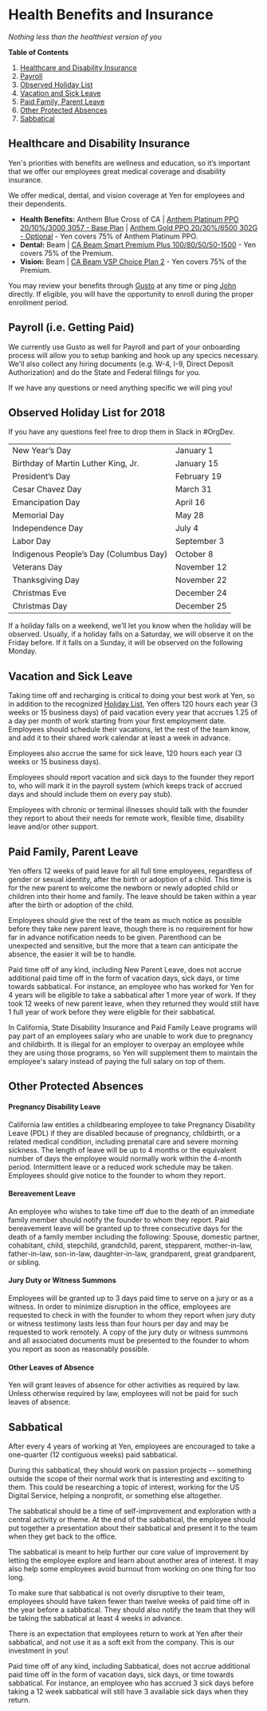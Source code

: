 # Health Benefits and Insurance
*Nothing less than the healthiest version of you*


**Table of Contents**

1. [Healthcare and Disability Insurance](https://github.com/yenio/handbook/blob/master/2-benefits.md#healthcare-and-disability-insurance)
2. [Payroll](https://github.com/yenio/handbook/blob/master/2-benefits.md#payroll-ie-getting-paid)
3. [Observed Holiday List](https://github.com/yenio/handbook/blob/master/2-benefits.md#Yen-observed-holiday-list-for-2018)
4. [Vacation and Sick Leave](https://github.com/yenio/handbook/blob/master/2-benefits.md#vacation-and-sick-leave)
5. [Paid Family, Parent Leave](https://github.com/yenio/handbook/blob/master/2-benefits.md#paid-family-parent-leave)
6. [Other Protected Absences](https://github.com/yenio/handbook/blob/master/2-benefits.md#other-protected-absences)
7. [Sabbatical](https://github.com/yenio/handbook/blob/master/2-benefits.md#sabbatical)

## Healthcare and Disability Insurance

Yen's priorities with benefits are wellness and education, so it’s important that we offer our employees great medical coverage and disability insurance.

We offer medical, dental, and vision coverage at Yen for employees and their dependents. 

- **Health Benefits:** Anthem Blue Cross of CA | [Anthem Platinum PPO 20/10%/3000 3057 - Base Plan](https://s3.amazonaws.com/hawaiian-ice/production/public/carriers/ca/anthem/plans/2018/anthem_anthem_platinum_ppo_20_10_3000_3057.pdf) | [Anthem Gold PPO 20/30%/6500 302G - Optional](https://s3.amazonaws.com/hawaiian-ice/production/public/carriers/ca/anthem/plans/2018/anthem_anthem_gold_ppo_20_30_6500_302g.pdf) - Yen covers 75% of Anthem Platinum PPO.
- **Dental:** Beam | [CA Beam Smart Premium Plus 100/80/50/50-1500](https://s3.amazonaws.com/hawaiian-ice/production/public/carriers/ca/beam_dental/plans/2017/beam_dental_ca_beam_smart_premium_plus_100_80_50_501500.pdf) - Yen covers 75% of the Premium.
- **Vision:** Beam | [CA Beam VSP Choice Plan 2](https://s3.amazonaws.com/hawaiian-ice/production/public/carriers/ca/beam_dental/plans/2017/beam_dental_beam_vsp_choice_plan_2.pdf) - Yen covers 75% of the Premium.

You may review your benefits through [Gusto](http://gusto.com) at any time or ping [John](mailto:john@yen.io) directly. If eligible, you will have the opportunity to enroll during the proper enrollment period.

## Payroll (i.e. Getting Paid)

We currently use Gusto as well for Payroll and part of your onboarding process will allow you to setup banking and hook up any specics necessary. We'll also collect any hiring documents (e.g. W-4, I-9, Direct Deposit Authorization) and do the State and Federal filings for you.

If we have any questions or need anything specific we will ping you!

## Observed Holiday List for 2018

If you have any questions feel free to drop them in Slack in #OrgDev.

<table>
  <tr>
    <td>New Year’s Day</td>
    <td>January 1</td>
  </tr>
  <tr>
    <td>Birthday of Martin Luther King, Jr. </td>
    <td>January 15</td>
  </tr>
  <tr>
    <td>President’s Day</td>
    <td>February 19</td>
  </tr>
  <tr>
    <td>Cesar Chavez Day</td>
    <td>March 31</td>
  </tr>
  <tr>
    <td>Emancipation Day</td>
    <td>April 16</td>
  </tr>  
  <tr>
    <td>Memorial Day</td>
    <td>May 28</td>
  </tr>
  <tr>
    <td>Independence Day</td>
    <td>July 4</td>
  </tr>
  <tr>
    <td>Labor Day</td>
    <td>September 3</td>
  </tr>
  <tr>
    <td>Indigenous People’s Day (Columbus Day)</td>
    <td>October 8</td>
  </tr>
  <tr>
    <td>Veterans Day</td>
    <td>November 12</td>
  </tr>
  <tr>
    <td>Thanksgiving Day</td>
    <td>November 22</td>
  </tr>
  <tr>
    <td>Christmas Eve</td>
    <td>December 24</td>
  </tr>
  <tr>
    <td>Christmas Day</td>
    <td>December 25</td>
  </tr>
</table>


If a holiday falls on a weekend, we’ll let you know when the holiday will be observed. Usually, if a holiday falls on a Saturday, we will observe it on the Friday before. If it falls on a Sunday, it will be observed on the following Monday.

## Vacation and Sick Leave

Taking time off and recharging is critical to doing your best work at Yen, so in addition to the recognized [Holiday List](https://github.com/pinpt/handbook/blob/master/1-benefits.md#Yen-observed-holiday-list-for-2017), Yen offers 120 hours each year (3 weeks or 15 business days) of paid vacation every year that accrues 1.25 of a day per month of work starting from your first employment date. Employees should schedule their vacations, let the rest of the team know, and add it to their shared work calendar at least a week in advance.

Employees also accrue the same for sick leave, 120 hours each year (3 weeks or 15 business days).

Employees should report vacation and sick days to the founder they report to, who will mark it in the payroll system (which keeps track of accrued days and should include them on every pay stub).

Employees with chronic or terminal illnesses should talk with the founder they report to about their needs for remote work, flexible time, disability leave and/or other support.

## Paid Family, Parent Leave

Yen offers 12 weeks of paid leave for all full time employees, regardless of gender or sexual identity, after the birth or adoption of a child. This time is for the new parent to welcome the newborn or newly adopted child or children into their home and family. The leave should be taken within a year after the birth or adoption of the child.

Employees should give the rest of the team as much notice as possible before they take new parent leave, though there is no requirement for how far in advance notification needs to be given. Parenthood can be unexpected and sensitive, but the more that a team can anticipate the absence, the easier it will be to handle.

Paid time off of any kind, including New Parent Leave, does not accrue additional paid time off in the form of vacation days, sick days, or time towards sabbatical. For instance, an employee who has worked for Yen for 4 years will be eligible to take a sabbatical after 1 more year of work. If they took 12 weeks of new parent leave, when they returned they would still have 1 full year of work before they were eligible for their sabbatical.

In California, State Disability Insurance and Paid Family Leave programs will pay part of an employees salary who are unable to work due to pregnancy and childbirth. It is illegal for an employer to overpay an employee while they are using those programs, so Yen will supplement them to maintain the employee's salary instead of paying the full salary on top of them.

## Other Protected Absences

#### Pregnancy Disability Leave

California law entitles a childbearing employee to take Pregnancy Disability Leave (PDL) if they are disabled because of pregnancy, childbirth, or a related medical condition, including prenatal care and severe morning sickness. The length of leave will be up to 4 months or the equivalent number of days the employee would normally work within the 4-month period. Intermittent leave or a reduced work schedule may be taken. Employees should give notice to the founder to whom they report.  

#### Bereavement Leave

An employee who wishes to take time off due to the death of an immediate family member should notify the founder to whom they report. Paid bereavement leave will be granted up to three consecutive days for the death of a family member including the following: Spouse, domestic partner, cohabitant, child, stepchild, grandchild, parent, stepparent, mother-in-law, father-in-law, son-in-law, daughter-in-law, grandparent, great grandparent, or sibling.

#### Jury Duty or Witness Summons

Employees will be granted up to 3 days paid time to serve on a jury or as a witness. In order to minimize disruption in the office, employees are requested to check in with the founder to whom they report when jury duty or witness testimony lasts less than four hours per day and may be requested to work remotely.  A copy of the jury duty or witness summons and all associated documents must be presented to the founder to whom you report as soon as reasonably possible.

#### Other Leaves of Absence

Yen will grant leaves of absence for other activities as required by law. Unless otherwise required by law, employees will not be paid for such leaves of absence.  

## Sabbatical

After every 4 years of working at Yen, employees are encouraged to take a one-quarter (12 contiguous weeks) paid sabbatical.

During this sabbatical, they should work on passion projects -- something outside the scope of their normal work that is interesting and exciting to them. This could be researching a topic of interest, working for the US Digital Service, helping a nonprofit, or something else altogether.

The sabbatical should be a time of self-improvement and exploration with a central activity or theme. At the end of the sabbatical, the employee should put together a presentation about their sabbatical and present it to the team when they get back to the office.  

The sabbatical is meant to help further our core value of improvement by letting the employee explore and learn about another area of interest. It may also help some employees avoid burnout from working on one thing for too long.

To make sure that sabbatical is not overly disruptive to their team, employees should have taken fewer than twelve weeks of paid time off in the year before a sabbatical. They should also notify the team that they will be taking the sabbatical at least 4 weeks in advance.

There is an expectation that employees return to work at Yen after their sabbatical, and not use it as a soft exit from the company. This is our investment in you!

Paid time off of any kind, including Sabbatical, does not accrue additional paid time off in the form of vacation days, sick days, or time towards sabbatical. For instance, an employee who has accrued 3 sick days before taking a 12 week sabbatical will still have 3 available sick days when they return.

